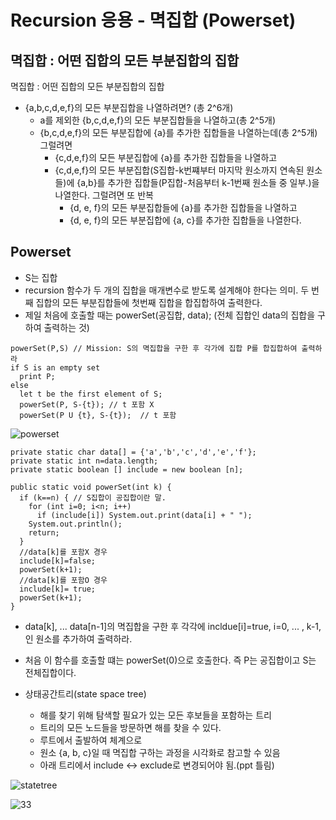 # Recursion 응용 - 멱집합 (Powerset)
## 멱집합 : 어떤 집합의 모든 부분집합의 집합

멱집합 : 어떤 집합의 모든 부분집합의 집합

- {a,b,c,d,e,f}의 모든 부분집합을 나열하려면? (총 2^6개)
    - a를 제외한 {b,c,d,e,f}의 모든 부분집합들을 나열하고(총 2^5개)
    - {b,c,d,e,f}의 모든 부분집합에 {a}를 추가한 집합들을 나열하는데(총 2^5개) 그럴려면
        - {c,d,e,f}의 모든 부분집합에 {a}를 추가한 집합들을 나열하고
        - {c,d,e,f}의 모든 부분집합(S집합-k번쨰부터 마지막 원소까지 연속된 원소들)에 {a,b}를 추가한 집합들(P집합-처음부터 k-1번째 원소들 중 일부.)을 나열한다. 그럴려면 또 반복
            - {d, e, f}의 모든 부분집합들에 {a}를 추가한 집합들을 나열하고
            - {d, e, f}의 모든 부분집합에 {a, c}를 추가한 집합들을 나열한다.

## Powerset
- S는 집합
- recursion 함수가 두 개의 집합을 매개변수로 받도록 설계해야 한다는 의미. 두 번째 집합의 모든 부분집합들에 첫번째 집합을 합집합하여 출력한다.
- 제일 처음에 호출할 때는 powerSet(공집합, data); (전체 집합인 data의 집합을 구하여 출력하는 것)
```
powerSet(P,S) // Mission: S의 멱집합을 구한 후 각가에 집합 P를 합집합하여 출력하라
if S is an empty set
  print P;
else
  let t be the first element of S;
  powerSet(P, S-{t}); // t 포함 X
  powerSet(P U {t}, S-{t});  // t 포함
```

![powerset](https://user-images.githubusercontent.com/57219160/104116043-821b8080-5358-11eb-98a1-ac7fa62bc127.png)

```
private static char data[] = {'a','b','c','d','e','f'};
private static int n=data.length;
private static boolean [] include = new boolean [n];

public static void powerSet(int k) {
  if (k==n) { // S집합이 공집합이란 말. 
    for (int i=0; i<n; i++)
      if (include[i]) System.out.print(data[i] + " ");
    System.out.println();
    return;
  }
  //data[k]를 포함X 경우
  include[k]=false;
  powerSet(k+1);
  //data[k]를 포함O 경우
  include[k]= true;
  powerSet(k+1);
} 
```
- data[k], ... data[n-1]의 멱집합을 구한 후 각각에 incldue[i]=true, i=0, ... , k-1, 인 원소를 추가하여 출력하라.
- 처음 이 함수를 호출할 떄는 powerSet(0)으로 호출한다. 즉 P는 공집합이고 S는 전체집합이다.

- 상태공간트리(state space tree)
    - 해를 찾기 위해 탐색할 필요가 있는 모든 후보들을 포함하는 트리
    - 트리의 모든 노드들을 방문하면 해를 찾을 수 있다.
    - 루트에서 출발하여 체계으로 
    - 원소 {a, b, c}일 때 멱집합 구하는 과정을 시각화로 참고할 수 있음
    - 아래 트리에서 include <-> exclude로 변경되어야 됨.(ppt 틀림)

![statetree](https://user-images.githubusercontent.com/57219160/104116045-83e54400-5358-11eb-840f-6438d3d7634c.png)

![33](https://user-images.githubusercontent.com/57219160/104116071-b55e0f80-5358-11eb-8924-a12e53307c34.png)